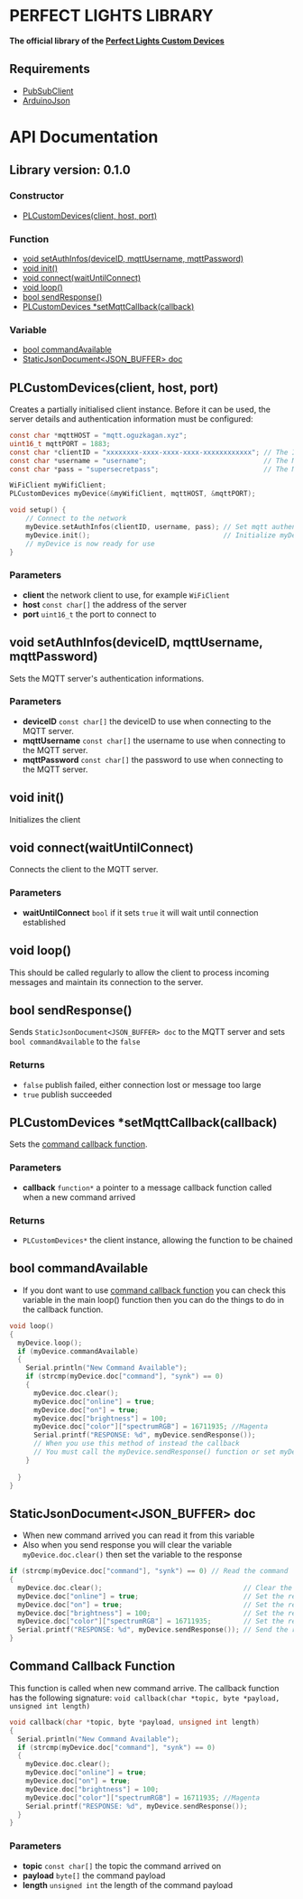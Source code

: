 # PERFECT LIGHTS LIBRARY

**The official library of the [Perfect Lights Custom Devices](https://perfectlights.oguzkagan.xyz/)**

## Requirements

- [PubSubClient](https://github.com/knolleary/pubsubclient)
- [ArduinoJson](https://github.com/bblanchon/ArduinoJson)

# API Documentation

## Library version: 0.1.0

### Constructor

- [PLCustomDevices(client, host, port)](#plcustomdevicesclient-host-port)

### Function

- [void setAuthInfos(deviceID, mqttUsername, mqttPassword)](#void-setauthinfosdeviceid-mqttusername-mqttpassword)
- [void init()](#void-init)
- [void connect(waitUntilConnect)](#void-connectwaituntilconnect)
- [void loop()](#void-loop)
- [bool sendResponse()](#bool-sendresponse)
- [PLCustomDevices *setMqttCallback(callback)](#plcustomdevices-setmqttcallbackcallback)

### Variable

- [bool commandAvailable](#bool-commandavailable)
- [StaticJsonDocument<JSON_BUFFER> doc](#staticjsondocumentjson_buffer-doc)

## PLCustomDevices(client, host, port)

Creates a partially initialised client instance.
Before it can be used, the server details and authentication information must be configured:

```C
const char *mqttHOST = "mqtt.oguzkagan.xyz";
uint16_t mqttPORT = 1883;
const char *clientID = "xxxxxxxx-xxxx-xxxx-xxxx-xxxxxxxxxxxx"; // The ID (device ID) of your custom device
const char *username = "username";                             // The MQTT username of your custom device
const char *pass = "supersecretpass";                          // The MQTT password of your custom device

WiFiClient myWifiClient;
PLCustomDevices myDevice(&myWifiClient, mqttHOST, &mqttPORT);

void setup() {
    // Connect to the network
    myDevice.setAuthInfos(clientID, username, pass); // Set mqtt authentication information
    myDevice.init();                                 // Initialize myDevice
    // myDevice is now ready for use
}
```

### Parameters

- **client** the network client to use, for example `WiFiClient`
- **host** `const char[]` the address of the server
- **port** `uint16_t` the port to connect to

## void setAuthInfos(deviceID, mqttUsername, mqttPassword)

Sets the MQTT server's authentication informations.

### Parameters

- **deviceID** `const char[]` the deviceID to use when connecting to the MQTT server.
- **mqttUsername** `const char[]` the username to use when connecting to the MQTT server.
- **mqttPassword** `const char[]` the password to use when connecting to the MQTT server.

## void init()

Initializes the client

## void connect(waitUntilConnect)

Connects the client to the MQTT server. 

### Parameters

- **waitUntilConnect** `bool` if it sets `true` it will wait until connection established

## void loop()

This should be called regularly to allow the client to process incoming messages and maintain its connection to the server.

## bool sendResponse()

Sends `StaticJsonDocument<JSON_BUFFER> doc` to the MQTT server and sets `bool commandAvailable` to the `false`

### Returns

- `false` publish failed, either connection lost or message too large
- `true` publish succeeded

## PLCustomDevices *setMqttCallback(callback)

Sets the [command callback function](#command-callback-function).

### Parameters

- **callback** `function*` a pointer to a message callback function called when a new command arrived

### Returns

- `PLCustomDevices*` the client instance, allowing the function to be chained

## bool commandAvailable

- If you dont want to use [command callback function](#command-callback-function) you can check this variable in the main loop() function then you can do the things to do in the callback function.

```C
void loop()
{
  myDevice.loop();
  if (myDevice.commandAvailable)
  {
    Serial.println("New Command Available");
    if (strcmp(myDevice.doc["command"], "synk") == 0)
    {
      myDevice.doc.clear();
      myDevice.doc["online"] = true;
      myDevice.doc["on"] = true;
      myDevice.doc["brightness"] = 100;
      myDevice.doc["color"]["spectrumRGB"] = 16711935; //Magenta
      Serial.printf("RESPONSE: %d", myDevice.sendResponse());
      // When you use this method of instead the callback
      // You must call the myDevice.sendResponse() function or set myDevice.commandAvailable to the false
    }
    
  }
}
```

## StaticJsonDocument<JSON_BUFFER> doc

- When new command arrived you can read it from this variable
- Also when you send response you will clear the variable `myDevice.doc.clear()` then set the variable to the response

```C
if (strcmp(myDevice.doc["command"], "synk") == 0) // Read the command
{
  myDevice.doc.clear();                                   // Clear the variable
  myDevice.doc["online"] = true;                          // Set the response
  myDevice.doc["on"] = true;                              // Set the response
  myDevice.doc["brightness"] = 100;                       // Set the response
  myDevice.doc["color"]["spectrumRGB"] = 16711935;        // Set the response
  Serial.printf("RESPONSE: %d", myDevice.sendResponse()); // Send the response
}
```

## Command Callback Function
This function is called when new command arrive.
The callback function has the following signature:
`void callback(char *topic, byte *payload, unsigned int length)`

```C
void callback(char *topic, byte *payload, unsigned int length)
{
  Serial.println("New Command Available");
  if (strcmp(myDevice.doc["command"], "synk") == 0)
  {
    myDevice.doc.clear();
    myDevice.doc["online"] = true;
    myDevice.doc["on"] = true;
    myDevice.doc["brightness"] = 100;
    myDevice.doc["color"]["spectrumRGB"] = 16711935; //Magenta
    Serial.printf("RESPONSE: %d", myDevice.sendResponse());
  }
}
```

### Parameters

- **topic** `const char[]` the topic the command arrived on
- **payload** `byte[]` the command payload
- **length** `unsigned int` the length of the command payload